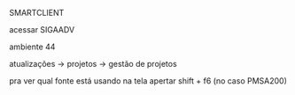 SMARTCLIENT

acessar SIGAADV

ambiente 44

atualizações -> projetos -> gestão de projetos

pra ver qual fonte está usando na tela apertar shift + f6 (no caso PMSA200)